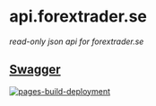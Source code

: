 # api.forextrader.se  
*read-only json api for forextrader.se*  

## [Swagger](https://bullishvince.github.io/api.forextrader.se/)  
[![pages-build-deployment](https://github.com/BullishVince/api.forextrader.se/actions/workflows/pages/pages-build-deployment/badge.svg)](https://github.com/BullishVince/api.forextrader.se/actions/workflows/pages/pages-build-deployment)
